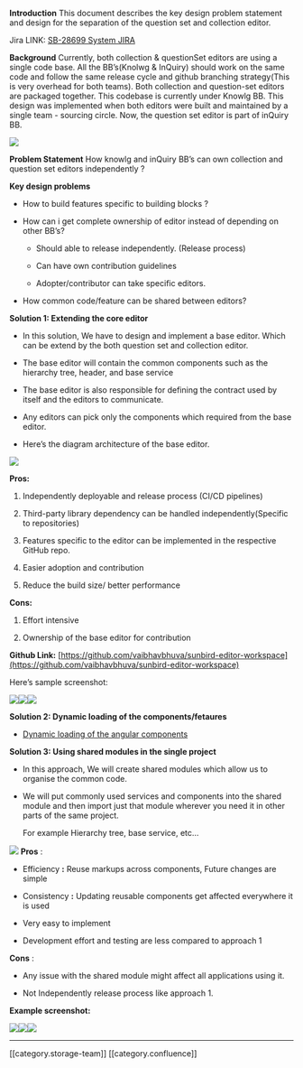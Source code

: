  **Introduction** This document describes the key design problem statement and design for the separation of the question set and collection editor.

Jira LINK: [SB-28699 System JIRA](https:///browse/SB-28699)

 **Background** Currently, both collection & questionSet editors are using a single code base. All the BB’s(Knolwg & InQuiry) should work on the same code and follow the same release cycle and github branching strategy(This is very overhead for both teams). Both collection and question-set  editors are packaged together. This codebase is currently under Knowlg BB. This design was implemented when both editors were built and maintained by a single team - sourcing circle. Now, the question set editor is part of inQuiry BB. 

![](images/storage/image-20221116-054933.png)

 **Problem Statement** How knowlg and inQuiry BB’s can own collection and question set editors independently ?



 **Key design problems** 


* How to build features specific to building blocks ?


* How can i get complete ownership of editor instead of depending on other BB’s?


    * Should able to release independently. (Release process)


    * Can have own contribution guidelines 


    * Adopter/contributor can take specific editors.



    
* How common code/feature can be shared between editors?



 **Solution 1: Extending the core editor** 
* In this solution, We have to design and implement a base editor. Which can be extend by the both question set and collection editor.


* The base editor will contain the common components such as the hierarchy tree, header, and base service


* The base editor is also responsible for defining the contract used by itself and the editors to communicate.


* Any editors can pick only the components which required from the base editor.


* Here’s the diagram architecture of the base editor.



![](images/storage/image-20221111-071227.png)

 **Pros:** 


1. Independently deployable and release process (CI/CD pipelines)


1. Third-party library dependency can be handled independently(Specific to repositories)


1. Features specific to the editor can be implemented in the respective GitHub repo.


1. Easier adoption  and contribution


1. Reduce the build size/ better performance 



 **Cons:** 


1. Effort intensive


1. Ownership of the base editor for contribution



 **Github Link:** [https://github.com/vaibhavbhuva/sunbird-editor-workspace](https://github.com/vaibhavbhuva/sunbird-editor-workspace)

Here’s sample screenshot:

![](images/storage/image-20221111-044330.png)![](images/storage/image-20221111-044424.png)![](images/storage/image-20221111-044517.png)

 **Solution 2: Dynamic loading of the components/fetaures** 
* [Dynamic loading of the angular components ](https://project-sunbird.atlassian.net/wiki/spaces/SBDES/pages/edit-v2/3074359303?draftShareId=ade74e0d-38b2-453f-a4fa-3ba528bcca9f)



 **Solution 3: Using shared modules in the single project** 
* In this approach, We will create shared modules which allow us to organise the common code. 


* We will put commonly used services and components into the shared module and then import just that module wherever you need it in other parts of the same project.

    For example Hierarchy tree, base service,  etc…



![](images/storage/image-20221111-041630.png) **Pros** :
* Efficiency **:**  Reuse markups across components, Future changes are simple


* Consistency **:**  Updating reusable components get affected everywhere it is used


* Very easy to implement


* Development effort and testing are less compared to approach 1



 **Cons** :
* Any issue with the shared module might affect all applications using it.


* Not Independently release process like approach 1.





 **Example screenshot:** 

![](images/storage/image-20221111-043612.png)![](images/storage/image-20221111-043912.png)![](images/storage/image-20221111-044039.png)







*****

[[category.storage-team]] 
[[category.confluence]] 
